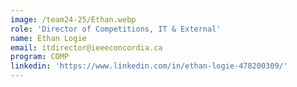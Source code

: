 ```yaml
---
image: /team24-25/Ethan.webp
role: 'Director of Competitions, IT & External'
name: Ethan Logie
email: itdirector@ieeeconcordia.ca
program: COMP
linkedin: 'https://www.linkedin.com/in/ethan-logie-478200309/'
---
```


